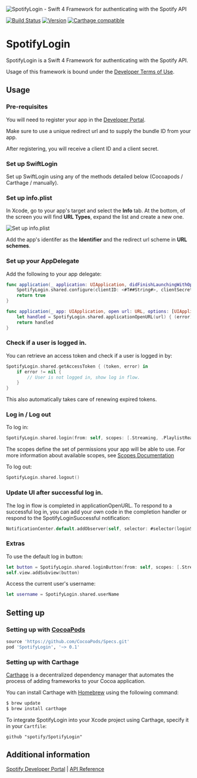 ![SpotifyLogin - Swift 4 Framework for authenticating with the Spotify API ](https://ghe.spotify.net/storage/user/2251/files/77dad784-762e-11e7-92cf-a6ac046392cc)

[![Build Status](https://travis-ci.org/marmelroy/SpotifyLogin.svg?branch=master)](https://travis-ci.org/spotify/SpotifyLogin)
[![Version](http://img.shields.io/cocoapods/v/SpotifyLogin.svg)](http://cocoapods.org/?q=SpotifyLogin)
[![Carthage compatible](https://img.shields.io/badge/Carthage-compatible-4BC51D.svg?style=flat)](https://github.com/Carthage/Carthage)

# SpotifyLogin
SpotifyLogin is a Swift 4 Framework for authenticating with the Spotify API.

Usage of this framework is bound under the [Developer Terms of Use](https://developer.spotify.com/developer-terms-of-use/).

## Usage

### Pre-requisites
You will need to register your app in the [Developer Portal](https://developer.spotify.com/my-applications/#!/applications).

Make sure to use a unique redirect url and to supply the bundle ID from your app.

After registering, you will receive a client ID and a client secret. 

### Set up SwiftLogin

Set up SwiftLogin using any of the methods detailed below (Cocoapods / Carthage / manually).

### Set up info.plist

In Xcode, go to your app's target and select the **Info** tab. At the bottom, of the screen you will find **URL Types**, expand the list and create a new one.

![Set up info.plist](https://ghe.spotify.net/storage/user/2251/files/0361fde4-752d-11e7-8a30-5de95256436a)

Add the app's identifer as the **Identifier** and the redirect url scheme in **URL schemes**.

### Set up your AppDelegate

Add the following to your app delegate:

```swift
func application(_ application: UIApplication, didFinishLaunchingWithOptions launchOptions: [UIApplicationLaunchOptionsKey: Any]?) -> Bool {
    SpotifyLogin.shared.configure(clientID: <#T##String#>, clientSecret: <#T##String#>, redirectURL: <#T##URL#>)
    return true
}

func application(_ app: UIApplication, open url: URL, options: [UIApplicationOpenURLOptionsKey : Any] = [:]) -> Bool {
    let handled = SpotifyLogin.shared.applicationOpenURL(url) { (error) in }
    return handled
}
```

### Check if a user is logged in.

You can retrieve an access token and check if a user is logged in by:

```swift
SpotifyLogin.shared.getAccessToken { (token, error) in
    if error != nil {
        // User is not logged in, show log in flow.
    }
}
```

This also automatically takes care of renewing expired tokens. 

### Log in / Log out

To log in:

```swift
SpotifyLogin.shared.login(from: self, scopes: [.Streaming, .PlaylistReadPrivate, .UserLibraryRead])
```

The scopes define the set of permissions your app will be able to use. For more information about available scopes, see [Scopes Documentation](https://developer.spotify.com/web-api/using-scopes/)

To log out:

```swift
SpotifyLogin.shared.logout()
```

### Update UI after successful log in.

The log in flow is completed in applicationOpenURL. To respond to a successful log in, you can add your own code in the completion handler or respond to the SpotifyLoginSuccessful notification: 

```swift
NotificationCenter.default.addObserver(self, selector: #selector(loginSuccessful), name: .SpotifyLoginSuccessful, object: nil)
```

### Extras

To use the default log in button:
```swift
let button = SpotifyLogin.shared.loginButton(from: self, scopes: [.Streaming, .UserReadTop, .PlaylistReadPrivate, .UserLibraryRead])
self.view.addSubview(button)
```

Access the current user's username:
```swift
let username = SpotifyLogin.shared.userName
```

## Setting up

### Setting up with [CocoaPods](http://cocoapods.org/?q=SpotifyLogin)
```ruby
source 'https://github.com/CocoaPods/Specs.git'
pod 'SpotifyLogin', '~> 0.1'
```

### Setting up with Carthage

[Carthage](https://github.com/Carthage/Carthage) is a decentralized dependency manager that automates the process of adding frameworks to your Cocoa application.

You can install Carthage with [Homebrew](http://brew.sh/) using the following command:

```bash
$ brew update
$ brew install carthage
```

To integrate SpotifyLogin into your Xcode project using Carthage, specify it in your `Cartfile`:

```ogdl
github "spotify/SpotifyLogin"
```

## Additional information

[Spotify Developer Portal](https://developer.spotify.com/technologies/spotify-ios-sdk/) | [API Reference](https://spotify.github.io/ios-sdk/)
